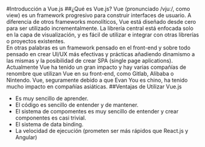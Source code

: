 #Introducción a Vue.js
##¿Qué es Vue.js?
Vue (pronunciado /vjuː/, como view) es un framework progresivo para construir interfaces de usuario. A diferencia de otros frameworks monolíticos, Vue está diseñado desde cero para ser utilizado incrementalmente. La librería central está enfocada solo en la capa de visualización, y es fácil de utilizar e integrar con otras librerías o proyectos existentes.
<br>
En otras palabras es un framework pensado en el front-end y sobre todo 
pensado en crear UI/UX más efectivas y prácticas añadiendo dinamismo a las mismas y la posibilidad de crear SPA (single page aplications).
<br>
Actualmente Vue ha tenido un gran impacto y hay varias compañías de renombre que utilizan Vue en su front-end, como Gitlab, Alibaba o Nintendo. Vue, seguramente debido a que Evan You es chino, ha tenido mucho impacto en compañías asiáticas.
##Ventajas de Utilizar Vue.js
* Es muy sencillo de aprender.
* El código es sencillo de entender y de mantener.
* El sistema de compomentes es muy sencillo de entender y crear componentes es casi trivial.
* El sistema de data binding.
* La velocidad de ejecución (prometen ser más rápidos que React.js y Angular)